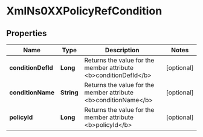 
# XmlNs0XXPolicyRefCondition

## Properties
Name | Type | Description | Notes
------------ | ------------- | ------------- | -------------
**conditionDefId** | **Long** | Returns the value for the member attribute &lt;b&gt;conditionDefId&lt;/b&gt; |  [optional]
**conditionName** | **String** | Returns the value for the member attribute &lt;b&gt;conditionName&lt;/b&gt; |  [optional]
**policyId** | **Long** | Returns the value for the member attribute &lt;b&gt;policyId&lt;/b&gt; |  [optional]



